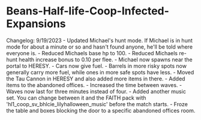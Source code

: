 # Beans-Half-life-Coop-Infected-Expansions


Changelog:
9/19/2023
		- Updated Michael's hunt mode. If Michael is in hunt mode for about a minute or so and hasn't found anyone, he'll be told where everyone is.
		- Reduced Michaels base hp to 100.
		- Reduced Michaels re-hunt health increase bonus to 0.10 per flee.
		- Michael now spawns near the portal to HERESY.
		- Cars now give fuel.
		- Barrels in more risky spots now generally carry more fuel, while ones in more safe spots have less.
		- Moved the Tau Cannon in HERESY and also added more items in there.
		- Added items to the abandoned offices.
		- Increased the time between waves.
		- Waves now last for three minutes instead of four.
		- Added another music set. You can change between it and the FAITH pack with 'hl1_coop_sv_bhlcie_lilyhalloween_music' before the match starts.
		- Froze the table and boxes blocking the door to a specific abandoned offices room.
